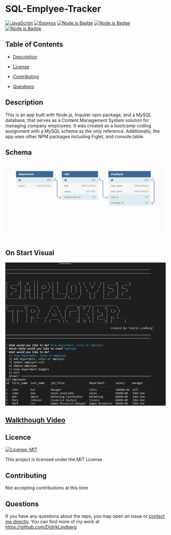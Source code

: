 # SQL-Emplyee-Tracker
[![JavaScript](https://img.shields.io/badge/-JavaScript-yellow)](https://www.javascript.com/)
[![Express](https://img.shields.io/badge/Express.js-gray?style=rounded-square)](https://expressjs.com/)
[![Node.js Badge](https://img.shields.io/badge/Node.js-green)](https://nodejs.org/en)
[![Node.js Badge](https://img.shields.io/badge/npm-gray)](https://npmjs.com)
[![Node.js Badge](https://img.shields.io/badge/mySQL-orange)](https://www.mysql.com/)

  ## Table of Contents

  * [Description](#Description)

  * [License](#license)

  * [Contributing](#contributing)

  * [Questions](#questions)


## Description
This is an app built with Node.js, Inquirer npm package, and a MySQL database, that serves as a Content Management System solution for managing company employees. It was created as a bootcamp coding assignment with a MySQL schema as the only reference. Additionally, the app uses other NPM packages including Figlet, and console.table.

## Schema

![myimg](./assets/Schema.jpg)

## On Start Visual
![myimg2](./assets/onstartvisual.jpg)



## [Walkthough Video](https://drive.google.com/file/d/1Cu3M0ckNDesj150iNwHq9yzB1vcim1JM/view)


## Licence
  [![License: MIT](https://img.shields.io/badge/License-MIT-yellow.svg)](https://opensource.org/licenses/MIT)

  This project is licensed under the MIT License

## Contributing
  Not accepting contributions at this time
  
## Questions  
If you have any questions about the repo, you may open an issue or [contact me directly](mailto:lindberg.didrik@gmail.com). You can find more of my work at https://github.com/DidrikLindberg
